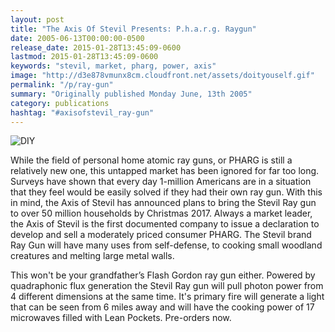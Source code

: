 ```yaml
---
layout: post
title: "The Axis Of Stevil Presents: P.h.a.r.g. Raygun"
date: 2005-06-13T00:00:00-0500
release_date: 2015-01-28T13:45:09-0600
lastmod: 2015-01-28T13:45:09-0600
keywords: "stevil, market, pharg, power, axis"
image: "http://d3e878vmunx8cm.cloudfront.net/assets/doityouself.gif"
permalink: "/p/ray-gun"
summary: "Originally published Monday June, 13th 2005"
category: publications
hashtag: "#axisofstevil_ray-gun"
---
```


[id_1]: http://d3e878vmunx8cm.cloudfront.net/assets/doityouself.gif "DIY"
![DIY][id_1]

While the field of personal home atomic ray guns, or PHARG is still a relatively new one, this untapped market has been ignored for far too long. Surveys have shown that every day 1-million Americans are in a situation that they feel would be easily solved if they had their own ray gun. With this in mind, the Axis of Stevil has announced plans to bring the Stevil Ray gun to over 50 million households by Christmas 2017. Always a market leader, the Axis of Stevil is the first documented company to issue a declaration to develop and sell a moderately priced consumer PHARG. The Stevil brand Ray Gun will have many uses from self-defense, to cooking small woodland creatures and melting large metal walls.

This won't be your grandfather’s Flash Gordon ray gun either. Powered by quadraphonic flux generation the Stevil Ray gun will pull photon power from 4 different dimensions at the same time. It's primary fire will generate a light that can be seen from 6 miles away and will have the cooking power of 17 microwaves filled with Lean Pockets. Pre-orders now.
